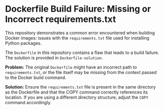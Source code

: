 # Dockerfile Build Failure: Missing or Incorrect requirements.txt

This repository demonstrates a common error encountered when building Docker images: issues with the `requirements.txt` file used for installing Python packages.

The `Dockerfile` in this repository contains a flaw that leads to a build failure.  The solution is provided in `Dockerfile-solution`.

**Problem:** The original `Dockerfile` might have an incorrect path to `requirements.txt`, or the file itself may be missing from the context passed to the Docker build command.

**Solution:** Ensure the `requirements.txt` file is present in the same directory as the Dockerfile and that the COPY command correctly references its location. If you are using a different directory structure, adjust the `COPY` command accordingly.
